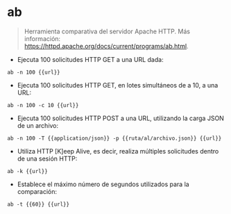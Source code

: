 # ab

> Herramienta comparativa del servidor Apache HTTP.
> Más información: <https://httpd.apache.org/docs/current/programs/ab.html>.

- Ejecuta 100 solicitudes HTTP GET a una URL dada:

`ab -n 100 {{url}}`

- Ejecuta 100 solicitudes HTTP GET, en lotes simultáneos de a 10, a una URL:

`ab -n 100 -c 10 {{url}}`

- Ejecuta 100 solicitudes HTTP POST a una URL, utilizando la carga JSON de un archivo:

`ab -n 100 -T {{application/json}} -p {{ruta/al/archivo.json}} {{url}}`

- Utiliza HTTP [K]eep Alive, es decir, realiza múltiples solicitudes dentro de una sesión HTTP:

`ab -k {{url}}`

- Establece el máximo número de segundos utilizados para la comparación:

`ab -t {{60}} {{url}}`
